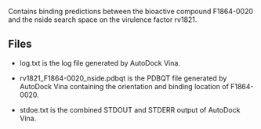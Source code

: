 Contains binding predictions between the bioactive compound F1864-0020 and the nside search space on the virulence factor rv1821.

## Files

- log.txt is the log file generated by AutoDock Vina.

- rv1821_F1864-0020_nside.pdbqt is the PDBQT file generated by AutoDock Vina containing the orientation and binding location of F1864-0020.

- stdoe.txt is the combined STDOUT and STDERR output of AutoDock Vina.

